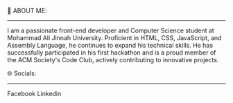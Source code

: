 💫 ABOUT ME:
<hr/>
I am a passionate front-end developer and Computer Science student at Mohammad Ali Jinnah University. Proficient in HTML, CSS, JavaScript, and Assembly Language, he continues to expand his technical skills. He has successfully participated in his first hackathon and is a proud member of the ACM Society's Code Club, actively contributing to innovative projects.

🌐 Socials:
<hr/>
<a src="https://zaakiraza.github.io/Portfolio/"></i>Facebook<a/>  
<a src="https://www.linkedin.com/in/zakiraza404/">Linkedin<a/>
